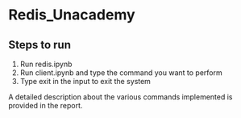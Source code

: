 # Redis_Unacademy

## Steps to run
1. Run redis.ipynb
2. Run client.ipynb and type the command you want to perform
3. Type exit in the input to exit the system

A detailed description about the various commands implemented is provided in the report.
